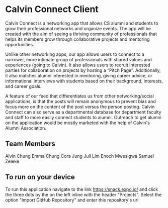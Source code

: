 # Calvin Connect Client
Calvin Connect is a networking app that allows CS alumni and students to grow their professional networks and organize events. The app will be created with the aim of seeing a thriving community of professionals that helps its members grow through collaborative projects and mentoring opportunities.

Unlike other networking apps, our app allows users to connect to a narrower, more intimate group of professionals with shared values and experiences (going to Calvin). It also allows users to recruit interested parties for collaboration on projects by hosting a “Pitch Page”. Additionally, it also matches alumni interested in mentoring, giving career advice, or informational interviews with students based on their background, interests, and career goals.

A feature of our feed that differentiates us from other networking/social applications, is that the posts will remain anonymous to prevent bias and focus more on the content of the post versus the person posting. Calvin Connect can also serve as a departmental database for department faculty and staff to more easily connect students to alumni. Outreach to get alumni on the application would be mostly marketed with the help of Calvin's Alumni Association.

## Team Members
Alvin Chung
Emma Chung
Cora Jung
Juli Lim
Enoch Mwesigwa
Samuel Zeleke


## To run on your device 

To run this application navigate to the link https://snack.expo.io/ and click the three dots by the on the left inline with the header "Projects". Select the option "import GitHub Repository" and enter this repository's url


